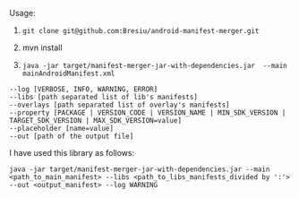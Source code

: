 Usage:

1. `git clone git@github.com:Bresiu/android-manifest-merger.git`

2. mvn install

3. `java -jar target/manifest-merger-jar-with-dependencies.jar  --main mainAndroidManifest.xml`

```
--log [VERBOSE, INFO, WARNING, ERROR]
--libs [path separated list of lib's manifests]
--overlays [path separated list of overlay's manifests]
--property [PACKAGE | VERSION_CODE | VERSION_NAME | MIN_SDK_VERSION | TARGET_SDK_VERSION | MAX_SDK_VERSION=value]
--placeholder [name=value]
--out [path of the output file]
```

I have used this library as follows:

`java -jar target/manifest-merger-jar-with-dependencies.jar --main <path_to_main_manifest> --libs <path_to_libs_manifests_divided by ':'> --out <output_manifest> --log WARNING`
